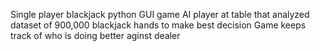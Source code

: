 Single player blackjack python GUI game
AI player at table that analyzed dataset of 900,000 blackjack hands to make best decision
Game keeps track of who is doing better aginst dealer
